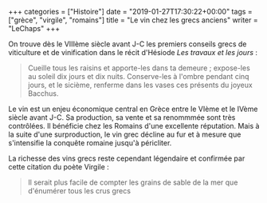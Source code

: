 +++
categories = ["Histoire"]
date = "2019-01-27T17:30:22+00:00"
tags = ["grèce", "virgile", "romains"]
title = "Le vin chez les grecs anciens"
writer = "LeChaps"
+++

On trouve dès le VIIIème siècle avant J-C les premiers conseils grecs de viticulture et de vinification dans le récit d'Hésiode _Les travaux et les jours_ :

> Cueille tous les raisins et apporte-les dans ta demeure ; expose-les au soleil dix jours et dix nuits. Conserve-les à l'ombre pendant cinq jours, et le sicième, renferme dans les vases ces présents du joyeux Bacchus.  

Le vin est un enjeu économique central en Grèce entre le VIème et le IVème siècle avant J-C. Sa production, sa vente et sa renommmée sont très contrôlées. Il bénéficie chez les Romains d'une excellente réputation. Mais à la suite d'une surproduction, le vin grec décline au fur et à mesure que s'intensifie la conquête romaine jusqu'à péricliter.  

La richesse des vins grecs reste cependant légendaire et confirmée par cette citation du poète Virgile :

> Il serait plus facile de compter les grains de sable de la mer que d'énumérer tous les crus grecs